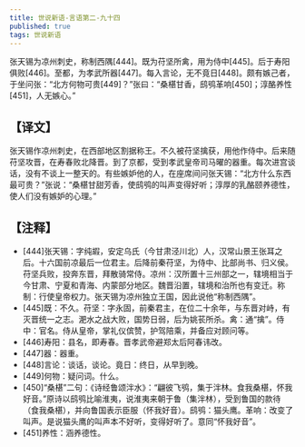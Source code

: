 ```yaml
---
title: 世说新语-言语第二-九十四
published: true
tags: 世说新语
---
```


张天锡为凉州刺史，称制西隅[444]。既为苻坚所禽，用为侍中[445]。后于寿阳俱败[446]。至都，为孝武所器[447]。每入言论，无不竟日[448]。颇有嫉己者，于坐问张：“北方何物可贵[449]？”张曰：“桑椹甘香，鸱鸮革响[450]；淳酪养性[451]，人无嫉心。”

## 【译文】

张天锡作凉州刺史，在西部地区割据称王。不久被苻坚擒获，用他作侍中。后来随苻坚攻晋，在寿春败北降晋。到了京都，受到孝武皇帝司马曜的器重。每次进宫谈话，没有不谈上一整天的。有些嫉妒他的人，在座席间问张天锡：“北方什么东西最可贵？”张说：“桑椹甘甜芳香，使鸱鸮的叫声变得好听；淳厚的乳酪颐养德性，使人们没有嫉妒的心理。”

## 【注释】

- [444]张天锡：字纯嘏，安定乌氏（今甘肃泾川北）人，汉常山景王张耳之后。十六国前凉最后一位君主。后降前秦苻坚，为侍中、比部尚书、归义侯。苻坚兵败，投奔东晋，拜散骑常侍。凉州：汉所置十三州部之一，辖境相当于今甘肃、宁夏和青海、内蒙部分地区。魏晋沿置，辖境和治所也有变迁。称制：行使皇帝权力。张天锡为凉州独立王国，因此说他“称制西隅”。
- [445]既：不久。苻坚：字永固，前秦君主，在位二十余年，与东晋对峙，有灭晋统一之志。淝水之战大败，国势日弱，后为姚苌所杀。禽：通“擒”。侍中：官名。侍从皇帝，掌礼仪傧赞，护驾陪乘，并备应对顾问等。
- [446]寿阳：县名，即寿春。晋孝武帝避郑太后阿春讳改。
- [447]器：器重。
- [448]言论：谈话，谈论。竟日：终日，从早到晚。
- [449]何物：疑问词。什么。
- [450]“桑椹”二句：《诗经鲁颂泮水》：“翩彼飞鸮，集于泮林。食我桑椹，怀我好音。”原诗以鸱鸮比喻淮夷，说淮夷来朝于鲁（集泮林），受到鲁国的款待（食我桑椹），并向鲁国表示臣服（怀我好音）。鸱鸮：猫头鹰。革响：改变了叫声。是说猫头鹰的叫声本不好听，变得好听了。意同“怀我好音”。
- [451]养性：涵养德性。
